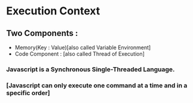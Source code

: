 # Execution Context

## Two Components : 

- Memory(Key : Value)[also called Variable Environment]
- Code Component : [also called Thread of Execution]
 
### Javascript is a Synchronous Single-Threaded Language.

### [Javascript can only execute one command at a time and in a specific order]
